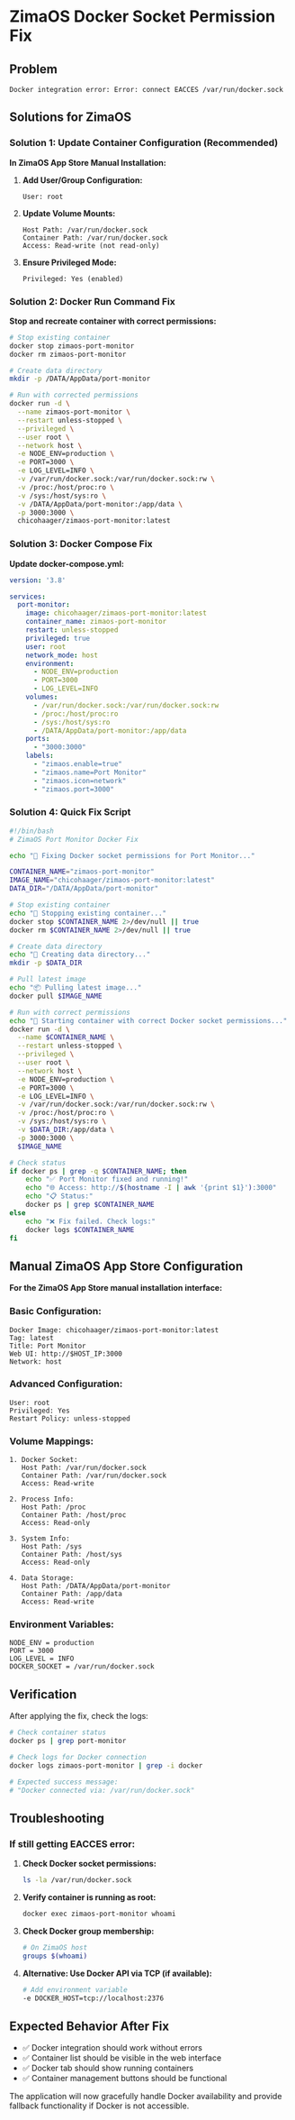 # ZimaOS Docker Socket Permission Fix

## Problem
```
Docker integration error: Error: connect EACCES /var/run/docker.sock
```

## Solutions for ZimaOS

### Solution 1: Update Container Configuration (Recommended)

**In ZimaOS App Store Manual Installation:**

1. **Add User/Group Configuration:**
   ```
   User: root
   ```

2. **Update Volume Mounts:**
   ```
   Host Path: /var/run/docker.sock
   Container Path: /var/run/docker.sock
   Access: Read-write (not read-only)
   ```

3. **Ensure Privileged Mode:**
   ```
   Privileged: Yes (enabled)
   ```

### Solution 2: Docker Run Command Fix

**Stop and recreate container with correct permissions:**

```bash
# Stop existing container
docker stop zimaos-port-monitor
docker rm zimaos-port-monitor

# Create data directory
mkdir -p /DATA/AppData/port-monitor

# Run with corrected permissions
docker run -d \
  --name zimaos-port-monitor \
  --restart unless-stopped \
  --privileged \
  --user root \
  --network host \
  -e NODE_ENV=production \
  -e PORT=3000 \
  -e LOG_LEVEL=INFO \
  -v /var/run/docker.sock:/var/run/docker.sock:rw \
  -v /proc:/host/proc:ro \
  -v /sys:/host/sys:ro \
  -v /DATA/AppData/port-monitor:/app/data \
  -p 3000:3000 \
  chicohaager/zimaos-port-monitor:latest
```

### Solution 3: Docker Compose Fix

**Update docker-compose.yml:**

```yaml
version: '3.8'

services:
  port-monitor:
    image: chicohaager/zimaos-port-monitor:latest
    container_name: zimaos-port-monitor
    restart: unless-stopped
    privileged: true
    user: root
    network_mode: host
    environment:
      - NODE_ENV=production
      - PORT=3000
      - LOG_LEVEL=INFO
    volumes:
      - /var/run/docker.sock:/var/run/docker.sock:rw
      - /proc:/host/proc:ro
      - /sys:/host/sys:ro
      - /DATA/AppData/port-monitor:/app/data
    ports:
      - "3000:3000"
    labels:
      - "zimaos.enable=true"
      - "zimaos.name=Port Monitor"
      - "zimaos.icon=network"
      - "zimaos.port=3000"
```

### Solution 4: Quick Fix Script

```bash
#!/bin/bash
# ZimaOS Port Monitor Docker Fix

echo "🔧 Fixing Docker socket permissions for Port Monitor..."

CONTAINER_NAME="zimaos-port-monitor"
IMAGE_NAME="chicohaager/zimaos-port-monitor:latest"
DATA_DIR="/DATA/AppData/port-monitor"

# Stop existing container
echo "🛑 Stopping existing container..."
docker stop $CONTAINER_NAME 2>/dev/null || true
docker rm $CONTAINER_NAME 2>/dev/null || true

# Create data directory
echo "📁 Creating data directory..."
mkdir -p $DATA_DIR

# Pull latest image
echo "📦 Pulling latest image..."
docker pull $IMAGE_NAME

# Run with correct permissions
echo "🚀 Starting container with correct Docker socket permissions..."
docker run -d \
  --name $CONTAINER_NAME \
  --restart unless-stopped \
  --privileged \
  --user root \
  --network host \
  -e NODE_ENV=production \
  -e PORT=3000 \
  -e LOG_LEVEL=INFO \
  -v /var/run/docker.sock:/var/run/docker.sock:rw \
  -v /proc:/host/proc:ro \
  -v /sys:/host/sys:ro \
  -v $DATA_DIR:/app/data \
  -p 3000:3000 \
  $IMAGE_NAME

# Check status
if docker ps | grep -q $CONTAINER_NAME; then
    echo "✅ Port Monitor fixed and running!"
    echo "🌐 Access: http://$(hostname -I | awk '{print $1}'):3000"
    echo "📋 Status:"
    docker ps | grep $CONTAINER_NAME
else
    echo "❌ Fix failed. Check logs:"
    docker logs $CONTAINER_NAME
fi
```

## Manual ZimaOS App Store Configuration

**For the ZimaOS App Store manual installation interface:**

### Basic Configuration:
```
Docker Image: chicohaager/zimaos-port-monitor:latest
Tag: latest
Title: Port Monitor
Web UI: http://$HOST_IP:3000
Network: host
```

### Advanced Configuration:
```
User: root
Privileged: Yes
Restart Policy: unless-stopped
```

### Volume Mappings:
```
1. Docker Socket:
   Host Path: /var/run/docker.sock
   Container Path: /var/run/docker.sock
   Access: Read-write

2. Process Info:
   Host Path: /proc
   Container Path: /host/proc
   Access: Read-only

3. System Info:
   Host Path: /sys
   Container Path: /host/sys
   Access: Read-only

4. Data Storage:
   Host Path: /DATA/AppData/port-monitor
   Container Path: /app/data
   Access: Read-write
```

### Environment Variables:
```
NODE_ENV = production
PORT = 3000
LOG_LEVEL = INFO
DOCKER_SOCKET = /var/run/docker.sock
```

## Verification

After applying the fix, check the logs:

```bash
# Check container status
docker ps | grep port-monitor

# Check logs for Docker connection
docker logs zimaos-port-monitor | grep -i docker

# Expected success message:
# "Docker connected via: /var/run/docker.sock"
```

## Troubleshooting

### If still getting EACCES error:

1. **Check Docker socket permissions:**
   ```bash
   ls -la /var/run/docker.sock
   ```

2. **Verify container is running as root:**
   ```bash
   docker exec zimaos-port-monitor whoami
   ```

3. **Check Docker group membership:**
   ```bash
   # On ZimaOS host
   groups $(whoami)
   ```

4. **Alternative: Use Docker API via TCP (if available):**
   ```bash
   # Add environment variable
   -e DOCKER_HOST=tcp://localhost:2376
   ```

## Expected Behavior After Fix

- ✅ Docker integration should work without errors
- ✅ Container list should be visible in the web interface
- ✅ Docker tab should show running containers
- ✅ Container management buttons should be functional

The application will now gracefully handle Docker availability and provide fallback functionality if Docker is not accessible.